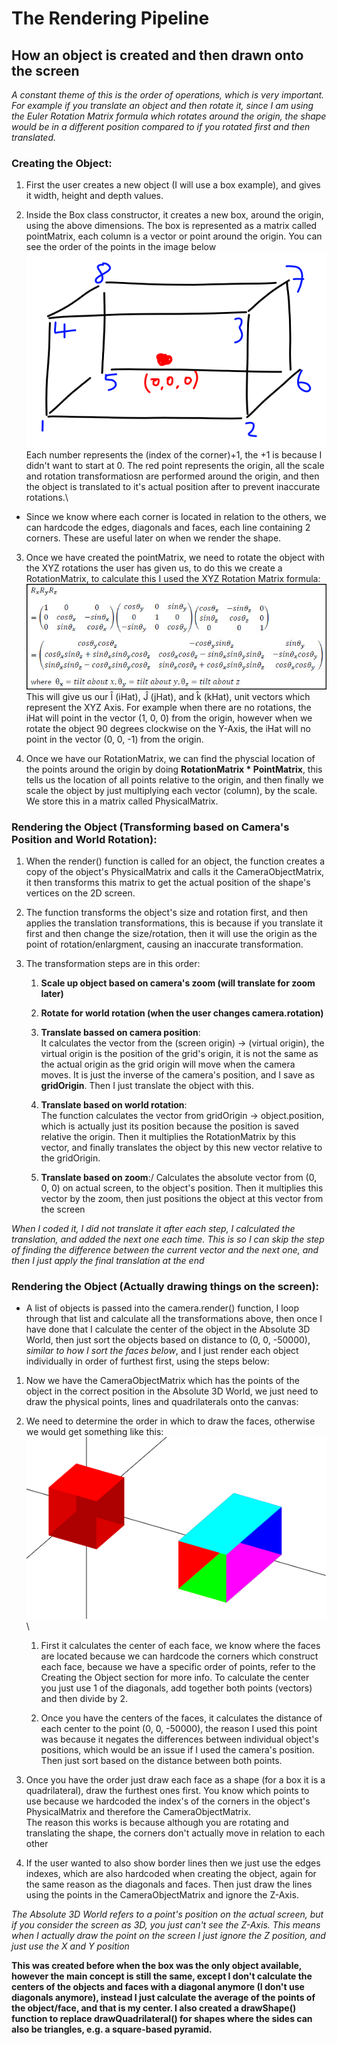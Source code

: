 # The Rendering Pipeline
## How an object is created and then drawn onto the screen
*A constant theme of this is the order of operations, which is very important. For example if you translate an object and then rotate it, since I am using the Euler Rotation Matrix formula which rotates around the origin, the shape would be in a different position compared to if you rotated first and then translated.*

### Creating the Object:
1. First the user creates a new object (I will use a box example), and gives it width, height and depth values.

2. Inside the Box class constructor, it creates a new box, around the origin, using the above dimensions. The box is represented as a matrix called pointMatrix, each column is a vector or point around the origin. You can see the order of the points in the image below\
![Box Layout](https://github.com/AryaaSk/3D-Engine/blob/master/Research/BoxLayout.png?raw=true)\
Each number represents the (index of the corner)+1, the +1 is because I didn't want to start at 0. The red point represents the origin, all the scale and rotation transformatiosn are performed around the origin, and then the object is translated to it's actual position after to prevent inaccurate rotations.\

* Since we know where each corner is located in relation to the others, we can hardcode the edges, diagonals and faces, each line containing 2 corners. These are useful later on when we render the shape.

3. Once we have created the pointMatrix, we need to rotate the object with the XYZ rotations the user has given us, to do this we create a RotationMatrix, to calculate this I used the XYZ Rotation Matrix formula:\
![Box Layout](https://github.com/AryaaSk/3D-Engine/blob/master/Research/xyzrotationmatrix.jpeg?raw=true)\
This will give us our Î (iHat), Ĵ (jHat), and k̂ (kHat), unit vectors which represent the XYZ Axis. For example when there are no rotations, the iHat will point in the vector (1, 0, 0) from the origin, however when we rotate the object 90 degrees clockwise on the Y-Axis, the iHat will no point in the vector (0, 0, -1) from the origin.

4. Once we have our RotationMatrix, we can find the physcial location of the points around the origin by doing **RotationMatrix * PointMatrix**, this tells us the location of all points relative to the origin, and then finally we scale the object by just multiplying each vector (column), by the scale. We store this in a matrix called PhysicalMatrix.

### Rendering the Object (Transforming based on Camera's Position and World Rotation):
1. When the render() function is called for an object, the function creates a copy of the object's PhysicalMatrix and calls it the CameraObjectMatrix, it then transforms this matrix to get the actual position of the shape's vertices on the 2D screen.

2. The function transforms the object's size and rotation first, and then applies the translation transformations, this is because if you translate it first and then change the size/rotation, then it will use the origin as the point of rotation/enlargment, causing an inaccurate transformation.

3. The transformation steps are in this order:
    1. **Scale up object based on camera's zoom (will translate for zoom later)**

    2. **Rotate for world rotation (when the user changes camera.rotation)**

    3. **Translate bassed on camera position**:\
    It calculates the vector from the (screen origin) -> (virtual origin), the virtual origin is the position of the grid's origin, it is not the same as the actual origin as the grid origin will move when the camera moves. It is just the inverse of the camera's position, and I save as **gridOrigin**. Then I just translate the object with this.

    4. **Translate based on world rotation**:\
    The function calculates the vector from gridOrigin -> object.position, which is actually just its position because the position is saved relative the origin. Then it multiplies the RotationMatrix by this vector, and finally translates the object by this new vector relative to the gridOrigin.

    5. **Translate based on zoom**:/
    Calculates the absolute vector from (0, 0, 0) on actual screen, to the object's position. Then it multiplies this vector by the zoom, then just positions the object at this vector from the screen

*When I coded it, I did not translate it after each step, I calculated the translation, and added the next one each time. This is so I can skip the step of finding the difference between the current vector and the next one, and then I just apply the final translation at the end*

### Rendering the Object (Actually drawing things on the screen):

- A list of objects is passed into the camera.render() function, I loop through that list and calculate all the transformations above, then once I have done that I calculate the center of the object in the Absolute 3D World, then just sort the objects based on distance to (0, 0, -50000), *similar to how I sort the faces below*, and I just render each object individually in order of furthest first, using the steps below:

1. Now we have the CameraObjectMatrix which has the points of the object in the correct position in the Absolute 3D World, we just need to draw the physical points, lines and quadrilaterals onto the canvas:

2. We need to determine the order in which to draw the faces, otherwise we would get something like this:
    ![Wrong Face Order](https://github.com/AryaaSk/3D-Engine/blob/master/Research/WrongFaceOrder.png?raw=true)\

    1. First it calculates the center of each face, we know where the faces are located because we can hardcode the corners which construct each face, because we have a specific order of points, refer to the Creating the Object section for more info. To calculate the center you just use 1 of the diagonals, add together both points (vectors) and then divide by 2.

    2. Once you have the centers of the faces, it calculates the distance of each center to the point (0, 0, -50000), the reason I used this point was because it negates the differences between individual object's positions, which would be an issue if I used the camera's position. Then just sort based on the distance between both points.

3. Once you have the order just draw each face as a shape (for a box it is a quadrilateral), draw the furthest ones first. You know which points to use because we hardcoded the index's of the corners in the object's PhysicalMatrix and therefore the CameraObjectMatrix.\
The reason this works is because although you are rotating and translating the shape, the corners don't actually move in relation to each other

4. If the user wanted to also show border lines then we just use the edges indexes, which are also hardcoded when creating the object, again for the same reason as the diagonals and faces. Then just draw the lines using the points in the CameraObjectMatrix and ignore the Z-Axis.

*The Absolute 3D World refers to a point's position on the actual screen, but if you consider the screen as 3D, you just can't see the Z-Axis. This means when I actually draw the point on the screen I just ignore the Z position, and just use the X and Y position*

**This was created before when the box was the only object available, however the main concept is still the same, except I don't calculate the centers of the objects and faces with a diagonal anymore (I don't use diagonals anymore), instead I just calculate the average of the points of the object/face, and that is my center. I also created a drawShape() function to replace drawQuadrilateral() for shapes where the sides can also be triangles, e.g. a square-based pyramid.**

